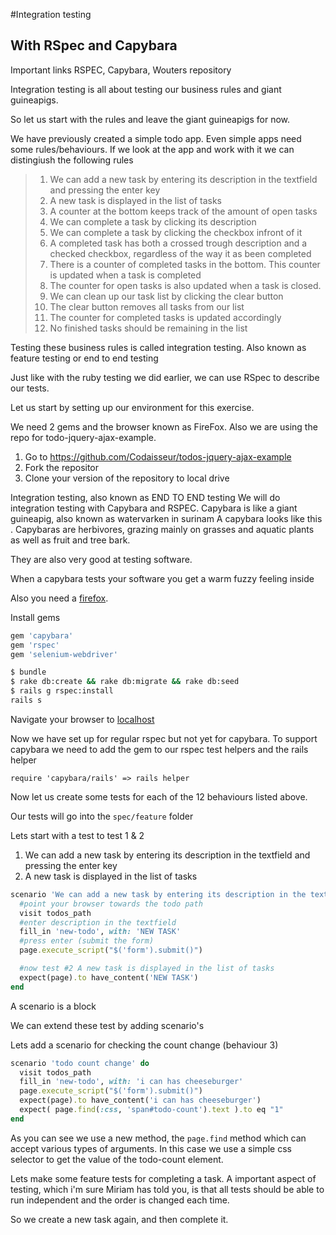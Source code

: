 #Integration testing

## With RSpec and Capybara

Important links
RSPEC, Capybara, Wouters repository

Integration testing is all about testing our business rules and giant guineapigs.

So let us start with the rules and leave the giant guineapigs for now.

We have previously created a simple todo app. Even simple apps need some rules/behaviours.
If we look at the app and work with it we can distingiush the following rules

> 1. We can add a new task by entering its description in the textfield and pressing the enter key
> 2. A new task is displayed in the list of tasks
> 3. A counter at the bottom keeps track of the amount of open tasks
> 4. We can complete a task by clicking its description
> 5. We can complete a task by clicking the checkbox infront of it
> 6. A completed task has both a crossed trough description and a checked checkbox, regardless of the way it as been completed
> 7. There is a counter of completed tasks in the bottom. This counter is updated when a task is completed
> 8. The counter for open tasks is also updated when a task is closed.
> 9. We can clean up our task list by clicking the clear button
> 10. The clear button removes all tasks from our list
> 11. The counter for completed tasks is updated accordingly
> 12. No finished tasks should be remaining in the list

Testing these business rules is called integration testing. Also known as feature testing or end to end testing

Just like with the ruby testing we did earlier, we can use RSpec to describe our tests.

Let us start by setting up our environment for this exercise.

We need 2 gems and the browser known as FireFox. Also we are using the repo for todo-jquery-ajax-example.

1. Go to https://github.com/Codaisseur/todos-jquery-ajax-example
2. Fork the repositor
3. Clone your version of the repository to local drive

Integration testing, also known as END TO END testing
We will do integration testing with Capybara and RSPEC.
Capybara is like a giant guineapig, also known as watervarken in surinam
A capybara looks like this <insert picture of a capybara with a beard>.
Capybaras are herbivores, grazing mainly on grasses and aquatic plants as well as fruit and tree bark.

They are also very good at testing software.

When a capybara tests your software you get a warm fuzzy feeling inside

Also you need a [firefox](https://www.mozilla.org/en-US/firefox/new/).

Install gems

```ruby
gem 'capybara'
gem 'rspec'
gem 'selenium-webdriver'
```

```bash
$ bundle
$ rake db:create && rake db:migrate && rake db:seed
$ rails g rspec:install
rails s
```

Navigate your browser to [localhost](http://localhost:3000/todos)

Now we have set up for regular rspec but not yet for capybara.
To support capybara we need to add the gem to our rspec test helpers and the rails helper

```
require 'capybara/rails' => rails helper
```

Now let us create some tests for each of the 12 behaviours listed above.

Our tests will go into the `spec/feature` folder

Lets start with a test to test 1 & 2

1. We can add a new task by entering its description in the textfield and pressing the enter key
2. A new task is displayed in the list of tasks

```ruby
scenario 'We can add a new task by entering its description in the textfield and pressing the enter key' do
  #point your browser towards the todo path
  visit todos_path
  #enter description in the textfield
  fill_in 'new-todo', with: 'NEW TASK'
  #press enter (submit the form)
  page.execute_script("$('form').submit()")

  #now test #2 A new task is displayed in the list of tasks
  expect(page).to have_content('NEW TASK')
end
```
A scenario is a block

We can extend these test by adding scenario's

Lets add a scenario for checking the count change (behaviour 3)

```ruby
scenario 'todo count change' do
  visit todos_path
  fill_in 'new-todo', with: 'i can has cheeseburger'
  page.execute_script("$('form').submit()")
  expect(page).to have_content('i can has cheeseburger')
  expect( page.find(:css, 'span#todo-count').text ).to eq "1"
end
```
As you can see we use a new method, the `page.find` method which can accept various types of arguments. 
In this case we use a simple css selector to get the value of the todo-count element.

Lets make some feature tests for completing a task.
A important aspect of testing, which i'm sure Miriam has told you, is that all tests should be able to run independent and the order is changed each time.

So we create a new task again, and then complete it. 


